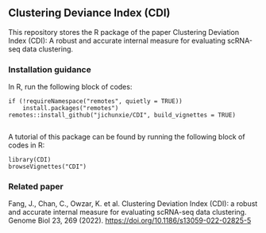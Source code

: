 ## Clustering Deviance Index (CDI)

This repository stores the R package of the paper Clustering Deviation Index (CDI): A robust and
accurate internal measure for evaluating scRNA-seq data clustering. 

### Installation guidance

In R, run the following block of codes:

```
if (!requireNamespace("remotes", quietly = TRUE))
    install.packages("remotes")
remotes::install_github("jichunxie/CDI", build_vignettes = TRUE) 


```

A tutorial of this package can be found by running the following block of codes in R:

```
library(CDI)
browseVignettes("CDI")
```
### Related paper
Fang, J., Chan, C., Owzar, K. et al. Clustering Deviation Index (CDI): a robust and accurate internal measure for evaluating scRNA-seq data clustering. Genome Biol 23, 269 (2022). https://doi.org/10.1186/s13059-022-02825-5

